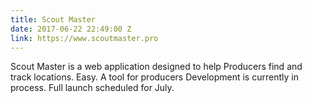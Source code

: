 ```yaml
---
title: Scout Master
date: 2017-06-22 22:49:00 Z
link: https://www.scoutmaster.pro
---
```


Scout Master is a web application designed to help Producers find and track locations. Easy. A tool for producers Development is currently in process. Full launch scheduled for July.
